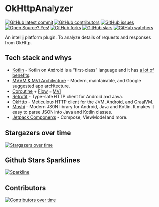 # OkHttpAnalyzer

[![GitHub latest commit](https://badgen.net/github/last-commit/bytebeats/OkHttpAnalyzer)](https://github.com/bytebeats/OkHttpAnalyzer/commit/)
[![GitHub contributors](https://img.shields.io/github/contributors/bytebeats/OkHttpAnalyzer.svg)](https://github.com/bytebeats/OkHttpAnalyzer/graphs/contributors/)
[![GitHub issues](https://img.shields.io/github/issues/bytebeats/OkHttpAnalyzer.svg)](https://github.com/bytebeats/OkHttpAnalyzer/issues/)
[![Open Source? Yes!](https://badgen.net/badge/Open%20Source%20%3F/Yes%21/blue?icon=github)](https://github.com/bytebeats/OkHttpAnalyzer/)
[![GitHub forks](https://img.shields.io/github/forks/bytebeats/OkHttpAnalyzer.svg?style=social&label=Fork&maxAge=2592000)](https://github.com/bytebeats/OkHttpAnalyzer/network/)
[![GitHub stars](https://img.shields.io/github/stars/bytebeats/OkHttpAnalyzer.svg?style=social&label=Star&maxAge=2592000)](https://github.com/bytebeats/OkHttpAnalyzer/stargazers/)
[![GitHub watchers](https://img.shields.io/github/watchers/bytebeats/OkHttpAnalyzer.svg?style=social&label=Watch&maxAge=2592000)](https://github.com/bytebeats/OkHttpAnalyzer/watchers/)

An intellij platform plugin. To analyze details of requests and responses from OkHttp.

## Tech stack and whys
* [Kotlin](https://kotlinlang.org/) - Kotlin on Android is a “first-class” language and it has [a lot of benefits](https://developer.android.com/kotlin).
* [MVVM & MVI Architecture](https://developer.android.com/jetpack/guide) - Modern, maintainable, and Google suggested app architecture.
* [Coroutine](https://developer.android.com/kotlin/coroutines) + [Flow](https://developer.android.com/kotlin/flow) = [MVI](https://github.com/Kotlin-Android-Open-Source/MVI-Coroutines-Flow)
* [Retrofit](https://square.github.io/retrofit/) - Type-safe HTTP client for Android and Java.
* [OkHttp](https://square.github.io/okhttp/) - Meticulous HTTP client for the JVM, Android, and GraalVM.
* [Moshi](https://github.com/square/moshi) - Modern JSON library for Android, Java and Kotlin. It makes it easy to parse JSON into Java and Kotlin classes.
* [Jetpack Components](https://developer.android.com/jetpack) - Compose, ViewModel and more.

## Stargazers over time

[![Stargazers over time](https://starchart.cc/bytebeats/OkHttpAnalyzer.svg)](https://starchart.cc/bytebeats/OkHttpAnalyzer)

## Github Stars Sparklines

[![Sparkline](https://stars.medv.io/bytebeats/OkHttpAnalyzer.svg)](https://stars.medv.io/bytebeats/OkHttpAnalyzer)

## Contributors

[![Contributors over time](https://contributor-graph-api.apiseven.com/contributors-svg?chart=contributorOverTime&repo=bytebeats/OkHttpAnalyzer)](https://www.apiseven.com/en/contributor-graph?chart=contributorOverTime&repo=bytebeats/OkHttpAnalyzer)